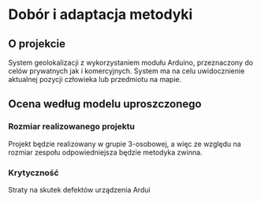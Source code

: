 # Dobór i adaptacja metodyki

## O projekcie

System geolokalizacji z wykorzystaniem modułu Arduino, przeznaczony do celów prywatnych jak i komercyjnych. System ma na celu uwidocznienie aktualnej pozycji człowieka lub przedmiotu na mapie.

## Ocena według modelu uproszczonego

### Rozmiar realizowanego projektu

Projekt będzie realizowany w grupie 3-osobowej, a więc ze względu na rozmiar zespołu odpowiedniejsza będzie metodyka zwinna.

### Krytyczność

Straty na skutek defektów urządzenia Ardui
<!--stackedit_data:
eyJoaXN0b3J5IjpbLTMwNTkzMDgyNiwtMTkzNjc4OTI2Niw5OT
k0NTE0LC04NjQzODM3ODJdfQ==
-->